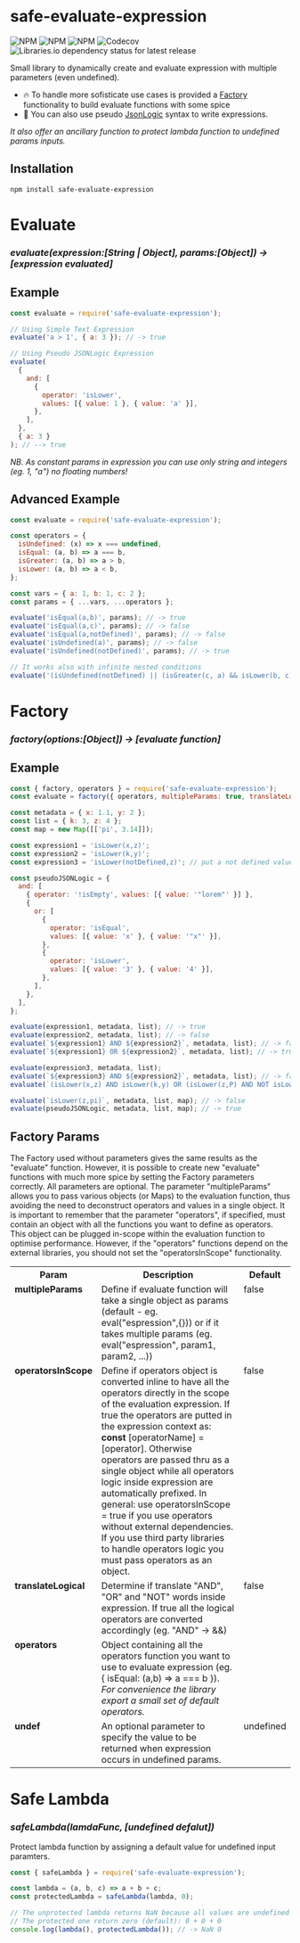 # safe-evaluate-expression

![NPM](https://img.shields.io/npm/v/safe-evaluate-expression/latest)
![NPM](https://img.shields.io/npm/dw/safe-evaluate-expression)
![NPM](https://img.shields.io/npm/l/safe-evaluate-expression)
![Codecov](https://img.shields.io/codecov/c/gh/ttessarolo/safe-evaluate-expression)
![Libraries.io dependency status for latest release](https://img.shields.io/librariesio/release/npm/safe-evaluate-expression)

Small library to dynamically create and evaluate expression with multiple parameters (even undefined).

- 🔥 To handle more sofisticate use cases is provided a [Factory](#factory) functionality to build evaluate functions with some spice
- 🧬 You can also use pseudo [JsonLogic](https://jsonlogic.com/) syntax to write expressions.

_It also offer an ancillary function to protect lambda function to undefined params inputs._

## Installation

```
npm install safe-evaluate-expression
```

# Evaluate

### _evaluate(expression:[String | Object], params:[Object]) -> [expression evaluated]_

## Example

```javascript
const evaluate = require('safe-evaluate-expression');

// Using Simple Text Expression
evaluate('a > 1', { a: 3 }); // -> true

// Using Pseudo JSONLogic Expression
evaluate(
  {
    and: [
      {
        operator: 'isLower',
        values: [{ value: 1 }, { value: 'a' }],
      },
    ],
  },
  { a: 3 }
); // --> true
```

_NB. As constant params in expression you can use only string and integers (eg. 1, "a") no floating numbers!_

## Advanced Example

```javascript
const evaluate = require('safe-evaluate-expression');

const operators = {
  isUndefined: (x) => x === undefined,
  isEqual: (a, b) => a === b,
  isGreater: (a, b) => a > b,
  isLower: (a, b) => a < b,
};

const vars = { a: 1, b: 1, c: 2 };
const params = { ...vars, ...operators };

evaluate('isEqual(a,b)', params); // -> true
evaluate('isEqual(a,c)', params); // -> false
evaluate('isEqual(a,notDefined)', params); // -> false
evaluate('isUndefined(a)', params); // -> false
evaluate('isUndefined(notDefined)', params); // -> true

// It works also with infinite nested conditions
evaluate('(isUndefined(notDefined) || (isGreater(c, a) && isLower(b, c))) && isEqual(a,1)', params); // -> true
```

# Factory

### _factory(options:[Object]) -> [evaluate function]_

## Example

```javascript
const { factory, operators } = require('safe-evaluate-expression');
const evaluate = factory({ operators, multipleParams: true, translateLogical: true });

const metadata = { x: 1.1, y: 2 };
const list = { k: 3, z: 4 };
const map = new Map([['pi', 3.14]]);

const expression1 = 'isLower(x,z)';
const expression2 = 'isLower(k,y)';
const expression3 = 'isLower(notDefined,z)'; // put a not defined value

const pseudoJSONLogic = {
  and: [
    { operator: '!isEmpty', values: [{ value: '"lorem"' }] },
    {
      or: [
        {
          operator: 'isEqual',
          values: [{ value: 'x' }, { value: '"x"' }],
        },
        {
          operator: 'isLower',
          values: [{ value: '3' }, { value: '4' }],
        },
      ],
    },
  ],
};

evaluate(expression1, metadata, list); // -> true
evaluate(expression2, metadata, list); // -> false
evaluate(`${expression1} AND ${expression2}`, metadata, list); // -> false
evaluate(`${expression1} OR ${expression2}`, metadata, list); // -> true

evaluate(expression3, metadata, list);
evaluate(`${expression3} AND ${expression2}`, metadata, list); // -> false
evaluate(`(isLower(x,z) AND isLower(k,y) OR (isLower(z,P) AND NOT isLower(P,k)))`, metadata, list);

evaluate(`isLower(z,pi)`, metadata, list, map); // -> false
evaluate(pseudoJSONLogic, metadata, list, map); // -> true
```

## Factory Params

The Factory used without parameters gives the same results as the "evaluate" function. However, it is possible to create new "evaluate" functions with much more spice by setting the Factory parameters correctly. All parameters are optional. The parameter "multipleParams" allows you to pass various objects (or Maps) to the evaluation function, thus avoiding the need to deconstruct operators and values in a single object. It is important to remember that the parameter "operators", if specified, must contain an object with all the functions you want to define as operators. This object can be plugged in-scope within the evaluation function to optimise performance. However, if the "operators" functions depend on the external libraries, you should not set the "operatorsInScope" functionality.

<table>
<tr>
<th>Param</th><th>Description</th><th>Default</th>
</tr>
<tr>
  <td style="vertical-align:top"><b>multipleParams</b></td>
  <td>
  Define if evaluate function will take a single object as params (default - eg. eval("espression",{})) or if it takes multiple params (eg. eval("espression", param1, param2, ...))
  </td>
  <td style="vertical-align:top">false</td>
</tr>
<tr>
  <td style="vertical-align:top"><b>operatorsInScope</b></td>
  <td>
  Define if operators object is converted inline to have all the operators directly in the scope of the evaluation expression. If true the operators are putted in the expression context as: <b>const</b> [operatorName] = [operator]. Otherwise operators are passed thru as a single object while all operators logic inside expression are automatically prefixed. In general: use operatorsInScope = true if you use operators without external dependencies. If you use third party libraries to handle operators logic you must pass operators as an object. 
  </td>
  <td style="vertical-align:top">false</td>
</tr>
<tr>
  <td style="vertical-align:top"><b>translateLogical</b></td>
  <td>
  Determine if translate "AND", "OR" and "NOT" words inside expression. If true all the logical operators are converted accordingly (eg. "AND" -> &&)
  </td>
  <td style="vertical-align:top">false</td>
</tr>
<tr>
  <td  style="vertical-align:top"><b>operators</b></td>
  <td>
  Object containing all the operators function you want to use to evaluate expression (eg. { isEqual: (a,b) => a === b }). <i>For convenience the library export a small set of default operators.</i>
  </td>
  <td></td>
</tr>
<tr>
  <td  style="vertical-align:top"><b>undef</b>
  </td>
  <td>
    An optional parameter to specify the value to be returned when expression occurs in undefined params.
  </td>
  <td style="vertical-align:top">undefined</td>
</tr>
</table>

# Safe Lambda

### _safeLambda(lamdaFunc, [undefined defalut])_

Protect lambda function by assigning a default value for undefined input paramters.

```javascript
const { safeLambda } = require('safe-evaluate-expression');

const lambda = (a, b, c) => a + b + c;
const protectedLambda = safeLambda(lambda, 0);

// The unprotected lambda returns NaN because all values are undefined
// The protected one return zero (default): 0 + 0 + 0
console.log(lambda(), protectedLambda()); // -> NaN 0
```
